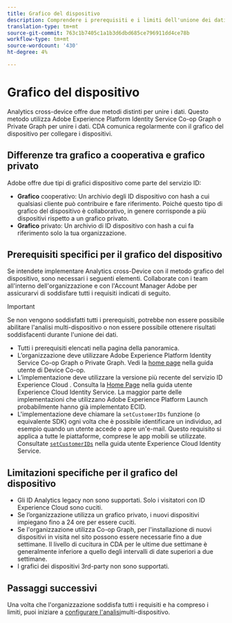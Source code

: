 ```yaml
---
title: Grafico del dispositivo
description: Comprendere i prerequisiti e i limiti dell'unione dei dati utilizzando il grafico del dispositivo.
translation-type: tm+mt
source-git-commit: 763c1b7405c1a1b3d6dbd685ce796911dd4ce78b
workflow-type: tm+mt
source-wordcount: '430'
ht-degree: 4%

---
```



# Grafico del dispositivo

Analytics cross-device offre due metodi distinti per unire i dati. Questo metodo utilizza Adobe Experience Platform Identity Service Co-op Graph o Private Graph per unire i dati. CDA comunica regolarmente con il grafico del dispositivo per collegare i dispositivi.

## Differenze tra grafico a cooperativa e grafico privato

 Adobe offre due tipi di grafici dispositivo come parte del servizio ID:

* **Grafico** cooperativo: Un archivio degli ID dispositivo con hash a cui qualsiasi cliente può contribuire e fare riferimento. Poiché questo tipo di grafico del dispositivo è collaborativo, in genere corrisponde a più dispositivi rispetto a un grafico privato.
* **Grafico** privato: Un archivio di ID dispositivo con hash a cui fa riferimento solo la tua organizzazione.

## Prerequisiti specifici per il grafico del dispositivo

Se intendete implementare Analytics cross-Device con il metodo grafico del dispositivo, sono necessari i seguenti elementi. Collaborate con i team all&#39;interno dell&#39;organizzazione e con l&#39;Account Manager  Adobe per assicurarvi di soddisfare tutti i requisiti indicati di seguito.

>[!IMPORTANT]
>
>Se non vengono soddisfatti tutti i prerequisiti, potrebbe non essere possibile abilitare l&#39;analisi multi-dispositivo o non essere possibile ottenere risultati soddisfacenti durante l&#39;unione dei dati.

* Tutti i prerequisiti elencati nella pagina [](overview.md)della panoramica.
* L’organizzazione deve utilizzare Adobe Experience Platform Identity Service Co-op Graph o Private Graph. Vedi la [home page](https://docs.adobe.com/content/help/it-IT/device-co-op/using/home.html) nella guida utente di Device Co-op.
* L’implementazione deve utilizzare la versione più recente del servizio ID Experience Cloud . Consulta la [Home Page](https://docs.adobe.com/content/help/it-IT/id-service/using/home.html) nella guida utente  Experience Cloud Identity Service. La maggior parte delle implementazioni che utilizzano  Adobe Experience Platform Launch probabilmente hanno già implementato ECID.
* L&#39;implementazione deve chiamare la `setCustomerIDs` funzione (o equivalente SDK) ogni volta che è possibile identificare un individuo, ad esempio quando un utente accede o apre un&#39;e-mail. Questo requisito si applica a tutte le piattaforme, comprese le app mobili se utilizzate. Consultate [`setCustomerIDs`](https://docs.adobe.com/content/help/en/id-service/using/id-service-api/methods/setcustomerids.html) nella guida utente  Experience Cloud Identity Service.

## Limitazioni specifiche per il grafico del dispositivo

* Gli ID Analytics legacy non sono supportati. Solo i visitatori con  ID Experience Cloud sono cuciti.
* Se l’organizzazione utilizza un grafico privato, i nuovi dispositivi impiegano fino a 24 ore per essere cuciti.
* Se l&#39;organizzazione utilizza Co-op Graph, per l&#39;installazione di nuovi dispositivi in visita nel sito possono essere necessarie fino a due settimane. Il livello di cucitura in CDA per le ultime due settimane è generalmente inferiore a quello degli intervalli di date superiori a due settimane.
* I grafici dei dispositivi 3rd-party non sono supportati.

## Passaggi successivi

Una volta che l&#39;organizzazione soddisfa tutti i requisiti e ha compreso i limiti, puoi iniziare a [configurare l&#39;analisi](setup.md)multi-dispositivo.

